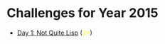 # Challenges for Year 2015

- [Day 1: Not Quite Lisp](day-1) (<span style="color: #ffff66; text-shadow: 0 0 5px #ffff66;">2*</span>)
